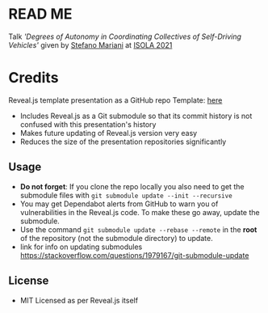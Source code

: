 # READ ME

Talk *'Degrees of Autonomy in Coordinating Collectives of Self-Driving Vehicles'* given by [Stefano Mariani](https://smarianimore.github.io) at [ISOLA 2021](http://isola-conference.org/isola2021/)

# Credits

Reveal.js template presentation as a GitHub repo Template: [here](https://github.com/pacharanero/create-new-revealjs-template)

* Includes Reveal.js as a Git submodule so that its commit history is not confused with this presentation's history
* Makes future updating of Reveal.js version very easy
* Reduces the size of the presentation repositories significantly

## Usage

* **Do not forget**: If you clone the repo locally you also need to get the submodule files with `git submodule update --init --recursive`
* You may get Dependabot alerts from GitHub to warn you of vulnerabilities in the Reveal.js code. To make these go away, update the submodule.
* Use the command `git submodule update --rebase --remote` in the **root** of the repository (not the submodule directory) to update.
* link for info on updating submodules https://stackoverflow.com/questions/1979167/git-submodule-update

## License

* MIT Licensed as per Reveal.js itself 
